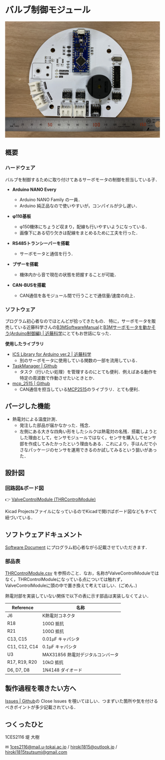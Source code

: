 # バルブ制御モジュール

![バルブ制御モジュール](./docs/images/ValveControlModuleBoard.JPG)

## 概要

### ハードウェア
バルブを制御するために取り付けてあるサーボモータの制御を担当している子．

- **Arduino NANO Every**
  - Arduino NANO Family の一員．
  - Arduino 純正品なので使いやすいが，コンパイルが少し遅い．
  
- **φ110基板**
  - φ150機体にちょうど収まり，配線も行いやすいようになっている．
  - 画像下にある切り欠きは配線をまとめるために工夫を行った．

- **RS485トランシーバーを搭載**
  - サーボモータと通信を行う．

- **ブザーを搭載**
  - 機体内から音で現在の状態を把握することが可能．

- **CAN-BUSを搭載**
  - CAN通信を各モジュール間で行うことで通信量/速度の向上．

### ソフトウェア
プログラム初心者なのでほとんどが拾ってきたもの．
特に，サーボモータを販売している近藤科学さんの[B3MSoftwareManual](../../../Documents/Datasheets/B3M/B3M_SoftwareManual1.2.0.3.pdf)と[B3Mサーボモータを動かそう(Arduino制御編) | 近藤科学](https://kondo-robot.com/faq/b3m_tutorial5r)にとてもお世話になった．

**使用したライブラリ**
- [ICS Library for Arduino ver.2 | 近藤科学](https://kondo-robot.com/faq/ics-library-a2)
  - 別のサーボモータに使用している関数の一部を流用している．
- [TaskManager | Github](https://github.com/hideakitai/TaskManager/tree/master)
  - タスク（行いたい処理）を管理するのにとても便利．例えばある動作を特定の周波数で作動させたいときとか．
- [mcp_2515 | Github](https://github.com/Seeed-Studio/Seeed_Arduino_CAN)
  - CAN通信を担当している[MCP2515](https://akizukidenshi.com/download/ds/microchip/mcp2515_j.pdf)のライブラリ．とても便利．

## パージした機能

- 熱電対による温度計測．
  - 発注した部品が届かなかった．残念．
  - 左側にある大きな四角い形をしたシルクは熱電対の名残．搭載しようとした理由として，センサモジュールではなく，センサを購入してセンサ部を作成してみたかったという理由もある．これにより，手はんだで小さなパッケージのセンサを運用できるのか試してみるという狙いがあった．

## 設計図
### 回路図&ボード図

👉 [ValveControlModule (THRControlModule)](../../../Projects/KiCad/THRControlModule/THRControlModule.kicad_pro)

Kicad ProjectsファイルになっているのでKicadで開けばボード図などもすべて紐づいている．

## ソフトウェアドキュメント

[Software Document](./docs/SoftwareDocument.md) にプログラム初心者ながら記載させていただきます．
### 部品表

[THRControlModule.csv](./docs/THRControlModule.csv) を参照のこと．なお，名称がValveControlModuleではなく，THRControlModuleになっている点については触れず，ValveControlModuleに頭の中で置き換えて考えてほしい．(ごめん．)

熱電対部を実装していない関係で以下の表に示す部品は実装しなくてよい．

| Reference | 名称
| -- | -- |
| J6 | K熱電対コネクタ |
| R18 | 100Ω 抵抗 |
| R21 | 100Ω 抵抗 |
| C13, C15 | 0.01μF キャパシタ |
| C11, C12, C14 | 0.1μF キャパシタ|
| U3 | MAX31856 熱電対デジタルコンバータ |
| R17, R19, R20| 10kΩ 抵抗 |
| D6, D7, D8 | 1N4148 ダイオード|

## 製作過程を覗きたい方へ

[Issues | Github](https://github.com/tokai-student-rocket-project/H-58-Avionics/issues)の Close Issues を覗いてほしい．つまずいた箇所や気を付けるべきポイントが多少記載されている．

## つくったひと
 1CES2116 堤 大樹 
 
 ✉ 1ces2116@mail.u-tokai.ac.jp / hiroki1815@outlook.jp / hiroki1815tsutsumi@gmail.com